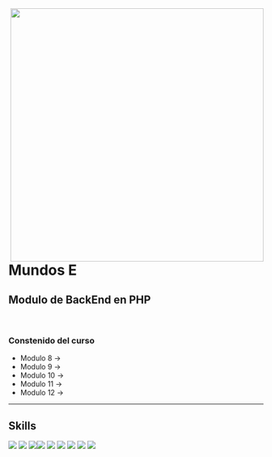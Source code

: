 <img align="right" width="500" src="https://avatars1.githubusercontent.com/u/76908580?s=200&v=4">

# Mundos E 
## Modulo de BackEnd en PHP

<br/>

### Constenido del curso
- Modulo 8 -> 
- Modulo 9 ->
- Modulo 10 ->
- Modulo 11 ->
- Modulo 12 ->
---
## Skills
<p>
<img src="https://img.shields.io/badge/-Php-777BB4?style=flat&logo=php&logoColor=white"> <img src="https://img.shields.io/badge/-Laravel-FF2D20?style=flat&logo=laravel&logoColor=white"> <img src="https://img.shields.io/badge/-MySql-4479A1?style=flat&logo=mysql&logoColor=white"><img src="https://img.shields.io/badge/-Git-F05032?style=flat&logo=git&logoColor=white"> <img src="https://img.shields.io/badge/-Github-181717?style=flat&logo=github&logoColor=white"> <img src="https://img.shields.io/badge/-Visual%20Studio%20Code-007ACC?style=flat&logo=visual-studio-code&logoColor=white"> <img src="https://img.shields.io/badge/-Sublime%20Text-FF9800?style=flat&logo=sublime-text&logoColor=white"> <img src="https://img.shields.io/badge/-Stack Overflow%20Text-FE7A16?style=flat&logo=stack-overflow&logoColor=white"> <img src="https://img.shields.io/badge/-Apache-D22128?style=flat&logo=apache&logoColor=white"> 
</p>
